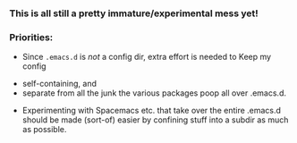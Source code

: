﻿### This is all still a pretty immature/experimental mess yet!

### Priorities:

* Since `.emacs.d` is _not_ a config dir, extra effort is needed to Keep my config 
 - self-containing, and 
 - separate from all the junk the various packages poop all over .emacs.d.

* Experimenting with Spacemacs etc. that take over the entire .emacs.d should
  be made (sort-of) easier by confining stuff into a subdir as much as possible.

